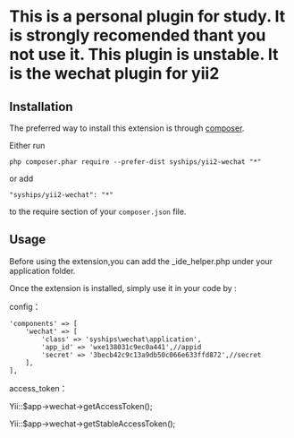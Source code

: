 This is a personal plugin for study.
It is strongly recomended thant you not use it. 
This plugin is unstable.
It is the wechat plugin for yii2
======================

Installation
------------

The preferred way to install this extension is through [composer](https://getcomposer.org/download/).

Either run

```
php composer.phar require --prefer-dist syships/yii2-wechat "*"
```

or add

```
"syships/yii2-wechat": "*"
```

to the require section of your `composer.json` file.


Usage
-----

Before using the extension,you can add the _ide_helper.php under your application folder.

Once the extension is installed, simply use it in your code by  :

config：

    'components' => [
        'wechat' => [
            'class' => 'syships\wechat\application',
            'app_id' => 'wxe138031c9ec0a441',//appid
            'secret' => '3becb42c9c13a9db50c066e633ffd872',//secret
        ],
    ],

access_token：

Yii::$app->wechat->getAccessToken();

Yii::$app->wechat->getStableAccessToken();
